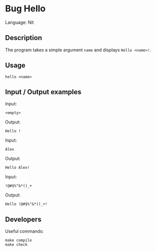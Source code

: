 # Bug Hello

Language: Nit

## Description

The program takes a simple argument `name` and displays `Hello <name>!`.

## Usage

	hello <name>

## Input / Output examples

Input:

	<empty>

Output:

	Hello !

Input:

	Alex

Output:

	Hello Alex!

Input:

	!@#$%^&*()_+

Output:

	Hello !@#$%^&*()_+!

## Developers

Useful commands:

	make compile
	make check
